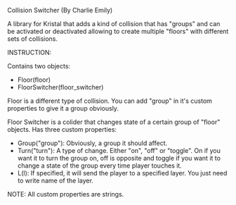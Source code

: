 Collision Switcher (By Charlie Emily)

A library for Kristal that adds a kind of collision that has "groups" and can be activated or deactivated allowing to create multiple "floors" with different sets of collisions.

INSTRUCTION:

Contains two objects:
- Floor(floor)
- FloorSwitcher(floor_switcher)

Floor is a different type of collision.
You can add "group" in it's custom properties to give it a group obviously.

Floor Switcher is a colider that changes state of a certain group of "floor" objects.
Has three custom properties:
- Group("group"):
Obviously, a group it should affect.
- Turn("turn"):
A type of change. Either "on", "off" or "toggle". On if you want it to turn the group on, off is opposite and toggle if you want it to change a state of the group every time player touches it.
- L(l):
If specified, it will send the player to a specified layer. You just need to write name of the layer.

NOTE: All custom properties are strings.
